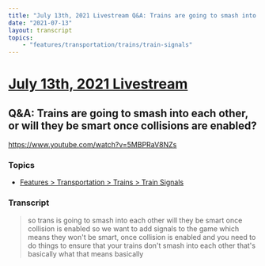 ```yaml
---
title: "July 13th, 2021 Livestream Q&A: Trains are going to smash into each other, or will they be smart once collisions are enabled?"
date: "2021-07-13"
layout: transcript
topics:
    - "features/transportation/trains/train-signals"
---
```

# [July 13th, 2021 Livestream](../2021-07-13.md)
## Q&A: Trains are going to smash into each other, or will they be smart once collisions are enabled?
https://www.youtube.com/watch?v=5MBPRaV8NZs

### Topics
* [Features > Transportation > Trains > Train Signals](../topics/features/transportation/trains/train-signals.md)

### Transcript

> so trans is going to smash into each other will they be smart once collision is enabled so we want to add signals to the game which means they won't be smart, once collision is enabled and you need to do things to ensure that your trains don't smash into each other that's basically what that means basically
